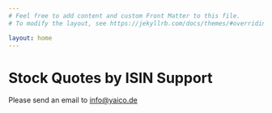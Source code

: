```yaml
---
# Feel free to add content and custom Front Matter to this file.
# To modify the layout, see https://jekyllrb.com/docs/themes/#overriding-theme-defaults

layout: home
---
```

# Stock Quotes by ISIN Support

Please send an email to [info@yaico.de](info@yaico.de)